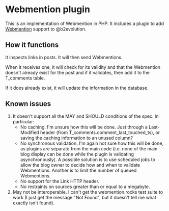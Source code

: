 # Webmention plugin
This is an implementation of Webmention in PHP.  It includes a plugin to add [Webmention](http://www.w3.org/TR/webmention) support to @b2evolution.

## How it functions
It inspects links in posts.  It will then send Webmentions.

When it receives one, it will check for its validity and that the Webmention doesn't already exist for the post and if it validates, then add it to the T_comments table.

If it does already exist, it will update the information in the database.

## Known issues

1. It doesn't support all the MAY and SHOULD conditions of the spec.  In particular:
    * No caching.  I'm unsure how this will be done.  Just through a Last-Modified header (from T\_comments.comment\_last\_touched\_ts), or saving the caching information to an unused column?
    * No synchronous validation.  I'm again not sure how this will be done, as plugins are separate from the main code (i.e. none of the main blog display can be done while the plugin is validating asynchronously).  A possible solution is to use scheduled jobs to allow the blog owner to decide how and when to validate Webmentions. Another is to limit the number of queued Webmentions.
    * No support for the Link HTTP header.
    * No restraints on sources greater than or equal to a megabyte.
1. May not be interoperable.  I can't get the webmention.rocks test suite to work (I just get the message "Not Found", but it doesn't tell me what exactly isn't found).
